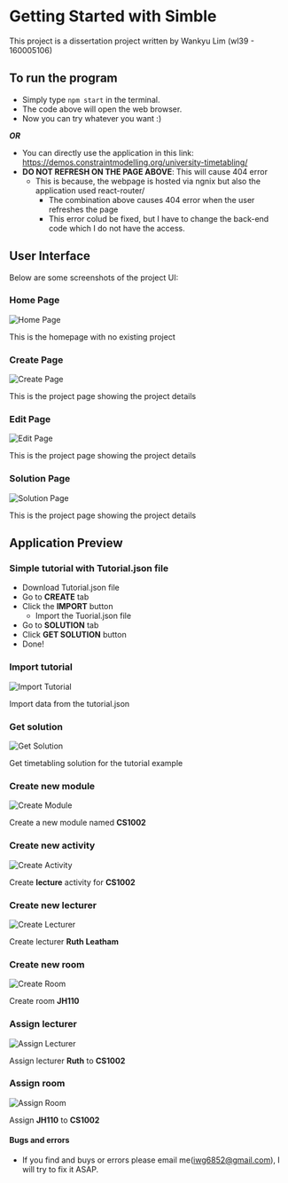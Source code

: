# Getting Started with Simble

This project is a dissertation project written by Wankyu Lim (wl39 - 160005106)

## To run the program

- Simply type `npm start` in the terminal.
- The code above will open the web browser.
- Now you can try whatever you want :)

***OR***

- You can directly use the application in this link: https://demos.constraintmodelling.org/university-timetabling/
- **DO NOT REFRESH ON THE PAGE ABOVE**: This will cause 404 error
  - This is because, the webpage is hosted via ngnix but also the application used react-router/
    - The combination above causes 404 error when the user refreshes the page
    - This error colud be fixed, but I have to change the back-end code which I do not have the access.

## User Interface

Below are some screenshots of the project UI:

### Home Page

![Home Page](screenshots/homepage.png)

This is the homepage with no existing project

### Create Page

![Create Page](screenshots/create.png)

This is the project page showing the project details

### Edit Page

![Edit Page](screenshots/edit.png)

This is the project page showing the project details

### Solution Page

![Solution Page](screenshots/solution.png)

This is the project page showing the project details

## Application Preview

### Simple tutorial with Tutorial.json file

- Download Tutorial.json file
- Go to **CREATE** tab
- Click the **IMPORT** button
  - Import the Tuorial.json file
- Go to **SOLUTION** tab
- Click **GET SOLUTION** button
- Done!

### Import tutorial

![Import Tutorial](screenshots/import-tutorial.gif)

Import data from the tutorial.json

### Get solution

![Get Solution](screenshots/get-solution.gif)

Get timetabling solution for the tutorial example

### Create new module

![Create Module](screenshots/create-module.gif)

Create a new module named **CS1002**

### Create new activity

![Create Activity](screenshots/creat-activity.gif)

Create **lecture** activity for **CS1002** 

### Create new lecturer

![Create Lecturer](screenshots/create-lecturer.gif)

Create lecturer **Ruth Leatham**

### Create new room

![Create Room](screenshots/create-room.gif)

Create room **JH110**

### Assign lecturer

![Assign Lecturer](screenshots/assign-lecturer.gif)

Assign lecturer **Ruth** to **CS1002**

### Assign room

![Assign Room](screenshots/assign-room.gif)

Assign **JH110** to **CS1002**

#### Bugs and errors
- If you find and buys or errors please email me(iwg6852@gmail.com), I will try to fix it ASAP.
